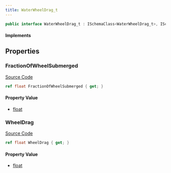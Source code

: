 ```yaml
---
title: WaterWheelDrag_t
---
```


```csharp
public interface WaterWheelDrag_t : ISchemaClass<WaterWheelDrag_t>, ISchemaField, ISchemaClass, INativeHandle
```

#### Implements

## Properties

### FractionOfWheelSubmerged

[Source Code](https://github.com/swiftly-solution/swiftlys2/blob/main/managed/src/SwiftlyS2.Generated/Schemas/Interfaces/WaterWheelDrag_t.cs#L17)

```csharp
ref float FractionOfWheelSubmerged { get; }
```

#### Property Value

- [float](https://learn.microsoft.com/dotnet/api/system.single)

### WheelDrag

[Source Code](https://github.com/swiftly-solution/swiftlys2/blob/main/managed/src/SwiftlyS2.Generated/Schemas/Interfaces/WaterWheelDrag_t.cs#L19)

```csharp
ref float WheelDrag { get; }
```

#### Property Value

- [float](https://learn.microsoft.com/dotnet/api/system.single)

